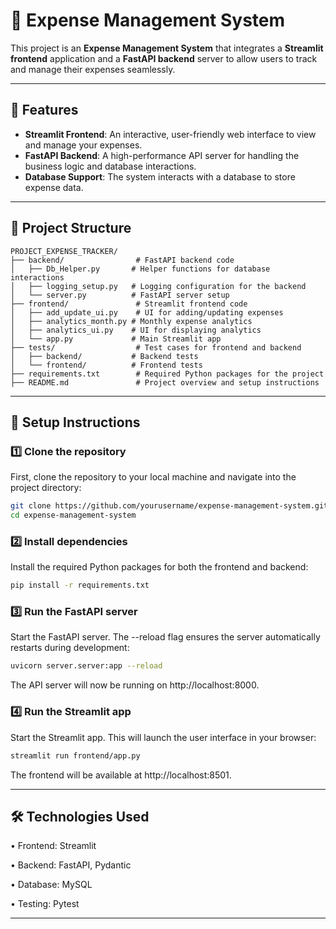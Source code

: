 # 🚀 **Expense Management System**

This project is an **Expense Management System** that integrates a **Streamlit frontend** application and a **FastAPI backend** server to allow users to track and manage their expenses seamlessly.

---

## 🌟 **Features**

- **Streamlit Frontend**: An interactive, user-friendly web interface to view and manage your expenses.
- **FastAPI Backend**: A high-performance API server for handling the business logic and database interactions.
- **Database Support**: The system interacts with a database to store expense data.

---

## 📂 **Project Structure**

```
PROJECT_EXPENSE_TRACKER/
├── backend/                # FastAPI backend code
│   ├── Db_Helper.py       # Helper functions for database interactions
│   ├── logging_setup.py   # Logging configuration for the backend
│   └── server.py          # FastAPI server setup
├── frontend/               # Streamlit frontend code
│   ├── add_update_ui.py    # UI for adding/updating expenses
│   ├── analytics_month.py # Monthly expense analytics
│   ├── analytics_ui.py    # UI for displaying analytics
│   └── app.py             # Main Streamlit app
├── tests/                  # Test cases for frontend and backend
│   ├── backend/           # Backend tests
│   └── frontend/          # Frontend tests
├── requirements.txt        # Required Python packages for the project
├── README.md               # Project overview and setup instructions
```

---

## 🔧 **Setup Instructions**

### 1️⃣ **Clone the repository**

First, clone the repository to your local machine and navigate into the project directory:

```bash
git clone https://github.com/yourusername/expense-management-system.git
cd expense-management-system 
```

### 2️⃣ **Install dependencies**

Install the required Python packages for both the frontend and backend:

```bash
pip install -r requirements.txt
```

### 3️⃣ **Run the FastAPI server**

Start the FastAPI server. The --reload flag ensures the server automatically restarts during development:

```bash
uvicorn server.server:app --reload
```
The API server will now be running on http://localhost:8000.

### 4️⃣ **Run the Streamlit app**   
   
Start the Streamlit app. This will launch the user interface in your browser:

```bash
streamlit run frontend/app.py
```

The frontend will be available at http://localhost:8501.

---

## 🛠 **Technologies Used**

• Frontend: Streamlit

• Backend: FastAPI, Pydantic

• Database: MySQL

• Testing: Pytest

---